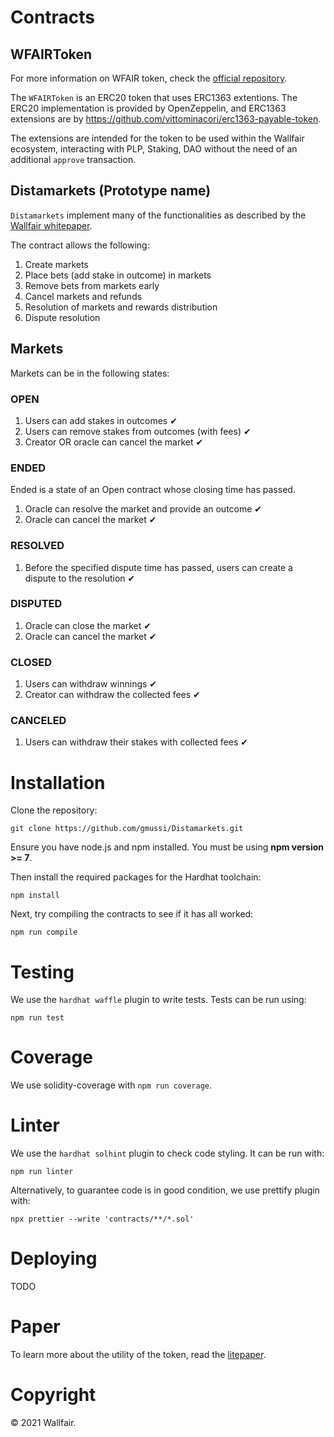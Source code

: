 # Contracts

## WFAIRToken

For more information on WFAIR token, check the [official repository](https://github.com/wallfair-organization/WFAIR-Token).

The `WFAIRToken` is an ERC20 token that uses ERC1363 extentions. 
The ERC20 implementation is provided by OpenZeppelin, and ERC1363 extensions are by https://github.com/vittominacori/erc1363-payable-token.

The extensions are intended for the token to be used within the Wallfair ecosystem, interacting with PLP, Staking, DAO without the need of an additional `approve` transaction.

## Distamarkets (Prototype name)

`Distamarkets` implement many of the functionalities as described by the [Wallfair whitepaper](https://uploads-ssl.webflow.com/61ba8371c8bbe82d0a9cf967/61c49c523f82eb0b156095a7_wallfair-whitepaper.pdf).

The contract allows the following:

1. Create markets
2. Place bets (add stake in outcome) in markets
3. Remove bets from markets early
4. Cancel markets and refunds
5. Resolution of markets and rewards distribution
6. Dispute resolution

## Markets

Markets can be in the following states:

### OPEN

1. Users can add stakes in outcomes ✔
2. Users can remove stakes from outcomes (with fees) ✔
3. Creator OR oracle can cancel the market ✔

### ENDED
Ended is a state of an Open contract whose closing time has passed.

1. Oracle can resolve the market and provide an outcome ✔
2. Oracle can cancel the market ✔

### RESOLVED

1. Before the specified dispute time has passed, users can create a dispute to the resolution ✔

### DISPUTED

1. Oracle can close the market ✔
2. Oracle can cancel the market ✔

### CLOSED

1. Users can withdraw winnings ✔
2. Creator can withdraw the collected fees ✔

### CANCELED

1. Users can withdraw their stakes with collected fees ✔

# Installation

Clone the repository:

`git clone https://github.com/gmussi/Distamarkets.git`

Ensure you have node.js and npm installed. You must be using **npm version >= 7**.

Then install the required packages for the Hardhat toolchain:

`npm install`

Next, try compiling the contracts to see if it has all worked:

`npm run compile`

# Testing
We use the `hardhat waffle` plugin to write tests. Tests can be run using:

`npm run test`

# Coverage
We use solidity-coverage with `npm run coverage`.

# Linter
We use the `hardhat solhint` plugin to check code styling. It can be run with:

`npm run linter`

Alternatively, to guarantee code is in good condition, we use prettify plugin with:

`npx prettier --write 'contracts/**/*.sol'`

# Deploying

TODO

# Paper
To learn more about the utility of the token, read the [litepaper](https://uploads-ssl.webflow.com/61ba8371c8bbe82d0a9cf967/61c49c523f82eb0b156095a7_wallfair-whitepaper.pdf).

# Copyright 
© 2021 Wallfair.